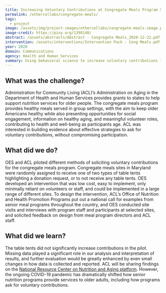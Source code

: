 ```yaml
---
title: Increasing Voluntary Contributions at Congregate Meals Program Sites
permalink: /othercollabs/congregate-meals/
tags:
  - project 
image: /assets/img/project-images/othercollabs/congregate-meals-image.png
image-credit: https://pixy.org/1398140/ 
abstract: /assets/abstracts/Abstract - Congregate Meals_2020-12-22.pdf
intervention: /assets/interventions/Intervention Pack - Cong Meals.pdf
year: 2020
domain: Communications
agency: Health and Human Services
summary: Using behavioral science to increase voluntary contributions in a senior meal program 
---
```


## What was the challenge?

Administration for Community Living (ACL)’s Administration on Aging in the Department of Health and Human Services provides grants to states to help support nutrition services for older people. The congregate meals program provides healthy meals served in group settings, with the aim to keep older Americans healthy while also presenting opportunities for social engagement, information on healthy aging, and meaningful volunteer roles, contributing to health and well-being as participants age. ACL was interested in building evidence about effective strategies to ask for voluntary contributions, without compromising participation. 

## What did we do?

OES and ACL piloted different methods of soliciting voluntary contributions for the congregate meals program. Congregate meals sites in Maryland were randomly assigned to receive one of two types of table tents highlighting a donation request, or to not receive any table tents. OES developed an intervention that was low cost, easy to implement, only minimally reliant on volunteers or staff, and could be implemented in a large range of different sites. To design the intervention, ACL’s Office of Nutrition and Health Promotion Programs put out a national call for examples from senior meal programs throughout the country, and OES conducted site visits and interviews with program staff and participants at selected sites, and solicited feedback on design from meal program directors and ACL staff.

## What did we learn?

The table tents did not significantly increase contributions in the pilot. Missing data played a significant role in our analysis and interpretation of results, and further evaluation would be greatly enhanced by even small changes in how data is collected and reported. ACL will be sharing findings on the <a href="https://seniornutrition.acl.gov/">National Resource Center on Nutrition and Aging platform</a>. However, the ongoing COVID-19 pandemic has dramatically shifted how senior nutrition programs provide services to older adults, including how programs ask for voluntary contributions. 
